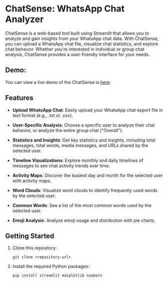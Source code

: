 # ChatSense: WhatsApp Chat Analyzer

ChatSense is a web-based tool built using Streamlit that allows you to analyze and gain insights from your WhatsApp chat data. With ChatSense, you can upload a WhatsApp chat file, visualize chat statistics, and explore chat behavior. Whether you're interested in individual or group chat analysis, ChatSense provides a user-friendly interface for your needs.

## Demo:

You can view a live demo of the ChatSense is [here](https://chatsense.onrender.com/).

## Features

- **Upload WhatsApp Chat**: Easily upload your WhatsApp chat export file in text format (e.g., .txt or .csv).

- **User-Specific Analysis**: Choose a specific user to analyze their chat behavior, or analyze the entire group chat ("Overall").

- **Statistics and Insights**: Get key statistics and insights, including total messages, total words, media messages, and URLs shared by the selected user.

- **Timeline Visualizations**: Explore monthly and daily timelines of messages to see chat activity trends over time.

- **Activity Maps**: Discover the busiest day and month for the selected user with activity maps.

- **Word Clouds**: Visualize word clouds to identify frequently used words by the selected user.

- **Common Words**: See a list of the most common words used by the selected user.

- **Emoji Analysis**: Analyze emoji usage and distribution with pie charts.

## Getting Started

1. Clone this repository:

   ```shell
   git clone <repository-url>

2. Install the required Python packages:
   ```shell
   pip install streamlit matplotlib seaborn
